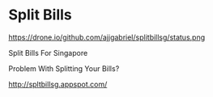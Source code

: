 Split Bills
================
https://drone.io/github.com/ajjgabriel/splitbillsg/status.png

Split Bills For Singapore


Problem With Splitting Your Bills?


http://spltbillsg.appspot.com/
